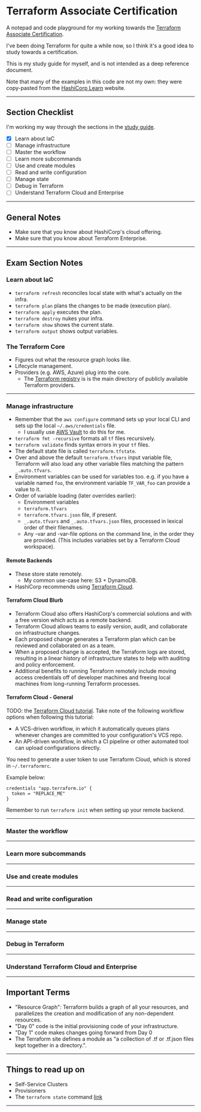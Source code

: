 # Terraform Associate Certification

A notepad and code playground for my working towards the [Terraform Associate Certification](https://www.hashicorp.com/certification/terraform-associate).

I've been doing Terraform for quite a while now, so I think it's a good idea to study towards a certification.

This is my study guide for myself, and is not intended as a deep reference document.

Note that many of the examples in this code are not my own: they were copy-pasted from the [HashiCorp Learn](https://learn.hashicorp.com/) website.

---

## Section Checklist

I'm working my way through the sections in the [study guide](https://learn.hashicorp.com/tutorials/terraform/associate-study).

- [x] Learn about IaC
- [ ] Manage infrastructure
- [ ] Master the workflow
- [ ] Learn more subcommands
- [ ] Use and create modules
- [ ] Read and write configuration
- [ ] Manage state
- [ ] Debug in Terraform
- [ ] Understand Terraform Cloud and Enterprise

---

## General Notes

- Make sure that you know about HashiCorp's cloud offering.
- Make sure that you know about Terraform Enterprise.

---

## Exam Section Notes

### Learn about IaC

- `terraform refresh` reconciles local state with what's actually on the infra.
- `terraform plan` plans the changes to be made (execution plan).
- `terraform apply` executes the plan.
- `terraform destroy` nukes your infra.
- `terraform show` shows the current state.
- `terraform output` shows output variables.

### The Terraform Core

- Figures out what the resource graph looks like.
- Lifecycle management.
- Providers (e.g. AWS, Azure) plug into the core.
  - The [Terraform registry](https://registry.terraform.io/browse/providers) is is the main directory of publicly available Terraform providers.

---

### Manage infrastructure

- Remember that the `aws configure` command sets up your local CLI and sets up the local `~/.aws/credentials` file.
  - I usually use [AWS Vault](https://github.com/99designs/aws-vault) to do this for me.
- `terraform fmt -recursive` formats all `tf` files recursively.
- `terraform validate` finds syntax errors in your `tf` files.
- The default state file is called `terraform.tfstate`.
- Over and above the default `terraform.tfvars` input variable file, Terraform will also load any other variable files matching the pattern `_.auto.tfvars`.
- Environment variables can be used for variables too. e.g. if you have a variable named `foo`, the environment variable `TF_VAR_foo` can provide a value to it.
- Order of variable loading (later overrides earlier):
  - Environment variables
  - `terraform.tfvars`
  - `terraform.tfvars.json` file, if present.
  - `_.auto.tfvars` and `_.auto.tfvars.json` files, processed in lexical order of their filenames.
  - Any -var and -var-file options on the command line, in the order they are provided. (This includes variables set by a Terraform Cloud workspace).

#### Remote Backends

- These store state remotely.
  - My common use-case here: S3 + DynamoDB.
- HashiCorp recommends using [Terraform Cloud](https://www.hashicorp.com/products/terraform).

#### Terraform Cloud Blurb

- Terraform Cloud also offers HashiCorp's commercial solutions and with a free version which acts as a remote backend.
- Terraform Cloud allows teams to easily version, audit, and collaborate on infrastructure changes.
- Each proposed change generates a Terraform plan which can be reviewed and collaborated on as a team.
- When a proposed change is accepted, the Terraform logs are stored, resulting in a linear history of infrastructure states to help with auditing and policy enforcement.
- Additional benefits to running Terraform remotely include moving access credentials off of developer machines and freeing local machines from long-running Terraform processes.

#### Terraform Cloud - General

TODO: the [Terraform Cloud tutorial](https://learn.hashicorp.com/collections/terraform/cloud-get-started). Take note of the following workflow options when following this tutorial:

- A VCS-driven workflow, in which it automatically queues plans whenever changes are committed to your configuration's VCS repo.
- An API-driven workflow, in which a CI pipeline or other automated tool can upload configurations directly.

You need to generate a user token to use Terraform Cloud, which is stored in `~/.terraformrc`.

Example below:

```
credentials "app.terraform.io" {
  token = "REPLACE_ME"
}
```

Remember to run `terraform init` when setting up your remote backend.

---

### Master the workflow

---

### Learn more subcommands

---

### Use and create modules

---

### Read and write configuration

---

### Manage state

---

### Debug in Terraform

---

### Understand Terraform Cloud and Enterprise

---

## Important Terms

- "Resource Graph": Terraform builds a graph of all your resources, and parallelizes the creation and modification of any non-dependent resources.
- "Day 0" code is the initial provisioning code of your infrastructure.
- "Day 1" code makes changes going forward from Day 0
- The Terraform site defines a module as "a collection of .tf or .tf.json files kept together in a directory.".

---

## Things to read up on

- Self-Service Clusters
- Provisioners
- The `terraform state` command [link](https://www.terraform.io/docs/commands/state/index.html)

---
